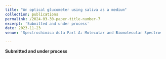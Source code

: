 ```yaml
---
title: "An optical glucometer using saliva as a medium"
collection: publications
permalink: /2024-03-30-paper-title-number-7
excerpt: 'Submitted and under process'
date: 2023-11-23
venue: 'Spectrochimica Acta Part A: Molecular and Biomolecular Spectroscopy'

---
```


**Submitted and under process**


